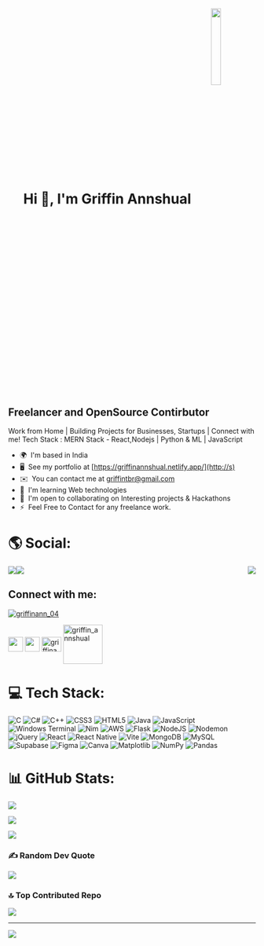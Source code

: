 
<h1 align="center"><b>Hi 👋, I'm Griffin Annshual</b><img align="center" width="20%" src="https://user-images.githubusercontent.com/74038190/212259476-c8a7ce08-99d8-428b-9227-c938d77eb651.png"></h1>

                                                                

Freelancer and OpenSource Contirbutor
-------------------------------------

Work from Home | Building Projects for Businesses, Startups | Connect with me! Tech Stack : MERN Stack - React,Nodejs | Python & ML | JavaScript

*   🌍  I'm based in India
*   🖥️  See my portfolio at [https://griffinannshual.netlify.app/](http://s)
*   ✉️  You can contact me at [griffintbr@gmail.com](mailto:griffintbr@gmail.com)
*   🧠  I'm learning Web technologies
*   🤝  I'm open to collaborating on Interesting projects & Hackathons
*   ⚡  Feel Free to Contact for any freelance work.

# 🌎 Social:
<a href="https://www.github.com/GriffinAnnshual" target="_blank" rel="noreferrer"><img
                  src="https://img.shields.io/github/followers/GriffinAnnshual?logo=github&style=for-the-badge&color=84cc16&labelColor=14532d" /></a><a href="https://www.x.com/griffinann_04" target="_blank" rel="noreferrer"><img
                  src="https://img.shields.io/twitter/follow/griffinann_04?logo=twitter&style=for-the-badge&color=84cc16&labelColor=14532d"
                /></a>
<img align="right" src="https://user-images.githubusercontent.com/74038190/216649417-9acc58df-9186-4132-ad43-819a57babb67.gif">

<h2 align="left">Connect with me:</h3>  <p align="left"> <a href="https://twitter.com/griffinann_04" target="blank"><img src="https://img.shields.io/twitter/follow/griffinann_04?logo=twitter&style=for-the-badge" alt="griffinann_04" /></a> 
<p align="left">
<a styles="padding-left:3px" href="https://twitter.com/griffinann_04" target="blank"><img align="center" src="https://cdn-icons-png.flaticon.com/512/3670/3670151.png" height="30" width="30  " /></a>
<a styles="padding-left:3px" href="https://linkedin.com/in/https://www.linkedin.com/in/griffin-annshual-97b615232/" target="blank"><img align="center" src="https://cdn-icons-png.flaticon.com/512/3536/3536505.png" height="30" width="30" /></a>
<a styles="padding-left:3px"href="https://www.codechef.com/users/griffinann" target="blank"><img align="center" src="https://cdn.jsdelivr.net/npm/simple-icons@3.1.0/icons/codechef.svg" alt="griffinann" height="30" width="40" /></a>
<a styles="padding-left:3px" href="https://www.leetcode.com/griffin_annshual" target="blank"><img align="center" src="https://upload.wikimedia.org/wikipedia/commons/0/0a/LeetCode_Logo_black_with_text.svg" alt="griffin_annshual" height="80" width="80" /></a>
</p>


# 💻 Tech Stack:
![C](https://img.shields.io/badge/c-%2300599C.svg?style=for-the-badge&logo=c&logoColor=white) ![C#](https://img.shields.io/badge/c%23-%23239120.svg?style=for-the-badge&logo=c-sharp&logoColor=white) ![C++](https://img.shields.io/badge/c++-%2300599C.svg?style=for-the-badge&logo=c%2B%2B&logoColor=white) ![CSS3](https://img.shields.io/badge/css3-%231572B6.svg?style=for-the-badge&logo=css3&logoColor=white) ![HTML5](https://img.shields.io/badge/html5-%23E34F26.svg?style=for-the-badge&logo=html5&logoColor=white) ![Java](https://img.shields.io/badge/java-%23ED8B00.svg?style=for-the-badge&logo=openjdk&logoColor=white) ![JavaScript](https://img.shields.io/badge/javascript-%23323330.svg?style=for-the-badge&logo=javascript&logoColor=%23F7DF1E) ![Windows Terminal](https://img.shields.io/badge/Windows%20Terminal-%234D4D4D.svg?style=for-the-badge&logo=windows-terminal&logoColor=white) ![Nim](https://img.shields.io/badge/nim-%23FFE953.svg?style=for-the-badge&logo=nim&logoColor=white) ![AWS](https://img.shields.io/badge/AWS-%23FF9900.svg?style=for-the-badge&logo=amazon-aws&logoColor=white) ![Flask](https://img.shields.io/badge/flask-%23000.svg?style=for-the-badge&logo=flask&logoColor=white) ![NodeJS](https://img.shields.io/badge/node.js-6DA55F?style=for-the-badge&logo=node.js&logoColor=white) ![Nodemon](https://img.shields.io/badge/NODEMON-%23323330.svg?style=for-the-badge&logo=nodemon&logoColor=%BBDEAD) ![jQuery](https://img.shields.io/badge/jquery-%230769AD.svg?style=for-the-badge&logo=jquery&logoColor=white) ![React](https://img.shields.io/badge/react-%2320232a.svg?style=for-the-badge&logo=react&logoColor=%2361DAFB) ![React Native](https://img.shields.io/badge/react_native-%2320232a.svg?style=for-the-badge&logo=react&logoColor=%2361DAFB) ![Vite](https://img.shields.io/badge/vite-%23646CFF.svg?style=for-the-badge&logo=vite&logoColor=white) ![MongoDB](https://img.shields.io/badge/MongoDB-%234ea94b.svg?style=for-the-badge&logo=mongodb&logoColor=white) ![MySQL](https://img.shields.io/badge/mysql-%2300000f.svg?style=for-the-badge&logo=mysql&logoColor=white) ![Supabase](https://img.shields.io/badge/Supabase-3ECF8E?style=for-the-badge&logo=supabase&logoColor=white) ![Figma](https://img.shields.io/badge/figma-%23F24E1E.svg?style=for-the-badge&logo=figma&logoColor=white) ![Canva](https://img.shields.io/badge/Canva-%2300C4CC.svg?style=for-the-badge&logo=Canva&logoColor=white) ![Matplotlib](https://img.shields.io/badge/Matplotlib-%23ffffff.svg?style=for-the-badge&logo=Matplotlib&logoColor=black) ![NumPy](https://img.shields.io/badge/numpy-%23013243.svg?style=for-the-badge&logo=numpy&logoColor=white) ![Pandas](https://img.shields.io/badge/pandas-%23150458.svg?style=for-the-badge&logo=pandas&logoColor=white)

# 📊 GitHub Stats:
![](https://github-readme-stats.vercel.app/api?username=GriffinAnnshual&theme=dark&hide_border=false&include_all_commits=false&count_private=false)<br/>


![](https://github-readme-streak-stats.herokuapp.com/?user=GriffinAnnshual&theme=dark&hide_border=false)<br/>


![](https://github-readme-stats.vercel.app/api/top-langs/?username=GriffinAnnshual&theme=dark&hide_border=false&include_all_commits=false&count_private=false&layout=compact)

### ✍️ Random Dev Quote
![](https://quotes-github-readme.vercel.app/api?type=horizontal&theme=radical)

### 🔝 Top Contributed Repo
![](https://github-contributor-stats.vercel.app/api?username=GriffinAnnshual&limit=5&theme=dark&combine_all_yearly_contributions=true)

---
[![](https://visitcount.itsvg.in/api?id=GriffinAnnshual&icon=0&color=0)](https://visitcount.itsvg.in)

<!-- Proudly created with GPRM ( https://gprm.itsvg.in ) -->

